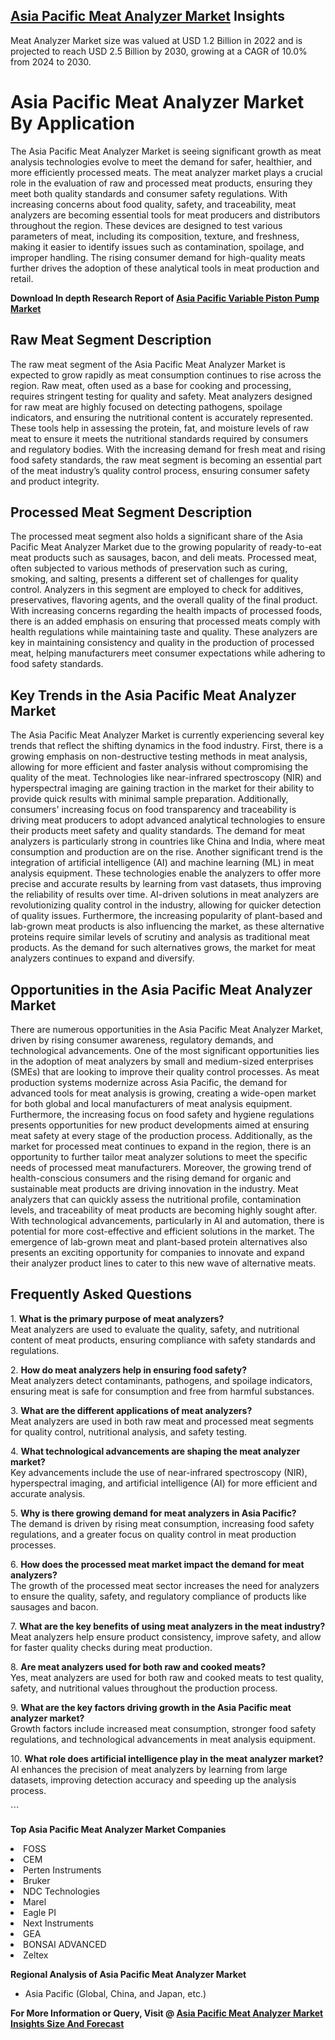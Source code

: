<h2><a href="https://www.verifiedmarketreports.com/download-sample/?rid=435994&amp;utm_source=Github-Feb&amp;utm_medium=219" target="_blank">Asia Pacific Meat Analyzer Market</a> Insights</h2><p>Meat Analyzer Market size was valued at USD 1.2 Billion in 2022 and is projected to reach USD 2.5 Billion by 2030, growing at a CAGR of 10.0% from 2024 to 2030.</p><p><h1>Asia Pacific Meat Analyzer Market By Application</h1> <p>The Asia Pacific Meat Analyzer Market is seeing significant growth as meat analysis technologies evolve to meet the demand for safer, healthier, and more efficiently processed meats. The meat analyzer market plays a crucial role in the evaluation of raw and processed meat products, ensuring they meet both quality standards and consumer safety regulations. With increasing concerns about food quality, safety, and traceability, meat analyzers are becoming essential tools for meat producers and distributors throughout the region. These devices are designed to test various parameters of meat, including its composition, texture, and freshness, making it easier to identify issues such as contamination, spoilage, and improper handling. The rising consumer demand for high-quality meats further drives the adoption of these analytical tools in meat production and retail. <p><strong>Download In depth Research Report of <a href="https://www.verifiedmarketreports.com/download-sample/?rid=236118&amp;utm_source=Pulse-Dec&amp;utm_medium=219" target="_blank">Asia Pacific Variable Piston Pump Market</a></strong></p></p> <h2>Raw Meat Segment Description</h2> <p>The raw meat segment of the Asia Pacific Meat Analyzer Market is expected to grow rapidly as meat consumption continues to rise across the region. Raw meat, often used as a base for cooking and processing, requires stringent testing for quality and safety. Meat analyzers designed for raw meat are highly focused on detecting pathogens, spoilage indicators, and ensuring the nutritional content is accurately represented. These tools help in assessing the protein, fat, and moisture levels of raw meat to ensure it meets the nutritional standards required by consumers and regulatory bodies. With the increasing demand for fresh meat and rising food safety standards, the raw meat segment is becoming an essential part of the meat industry’s quality control process, ensuring consumer safety and product integrity. <h2>Processed Meat Segment Description</h2> <p>The processed meat segment also holds a significant share of the Asia Pacific Meat Analyzer Market due to the growing popularity of ready-to-eat meat products such as sausages, bacon, and deli meats. Processed meat, often subjected to various methods of preservation such as curing, smoking, and salting, presents a different set of challenges for quality control. Analyzers in this segment are employed to check for additives, preservatives, flavoring agents, and the overall quality of the final product. With increasing concerns regarding the health impacts of processed foods, there is an added emphasis on ensuring that processed meats comply with health regulations while maintaining taste and quality. These analyzers are key in maintaining consistency and quality in the production of processed meat, helping manufacturers meet consumer expectations while adhering to food safety standards. <h2>Key Trends in the Asia Pacific Meat Analyzer Market</h2> <p>The Asia Pacific Meat Analyzer Market is currently experiencing several key trends that reflect the shifting dynamics in the food industry. First, there is a growing emphasis on non-destructive testing methods in meat analysis, allowing for more efficient and faster analysis without compromising the quality of the meat. Technologies like near-infrared spectroscopy (NIR) and hyperspectral imaging are gaining traction in the market for their ability to provide quick results with minimal sample preparation. Additionally, consumers' increasing focus on food transparency and traceability is driving meat producers to adopt advanced analytical technologies to ensure their products meet safety and quality standards. The demand for meat analyzers is particularly strong in countries like China and India, where meat consumption and production are on the rise. Another significant trend is the integration of artificial intelligence (AI) and machine learning (ML) in meat analysis equipment. These technologies enable the analyzers to offer more precise and accurate results by learning from vast datasets, thus improving the reliability of results over time. AI-driven solutions in meat analyzers are revolutionizing quality control in the industry, allowing for quicker detection of quality issues. Furthermore, the increasing popularity of plant-based and lab-grown meat products is also influencing the market, as these alternative proteins require similar levels of scrutiny and analysis as traditional meat products. As the demand for such alternatives grows, the market for meat analyzers continues to expand and diversify. <h2>Opportunities in the Asia Pacific Meat Analyzer Market</h2> <p>There are numerous opportunities in the Asia Pacific Meat Analyzer Market, driven by rising consumer awareness, regulatory demands, and technological advancements. One of the most significant opportunities lies in the adoption of meat analyzers by small and medium-sized enterprises (SMEs) that are looking to improve their quality control processes. As meat production systems modernize across Asia Pacific, the demand for advanced tools for meat analysis is growing, creating a wide-open market for both global and local manufacturers of meat analysis equipment. Furthermore, the increasing focus on food safety and hygiene regulations presents opportunities for new product developments aimed at ensuring meat safety at every stage of the production process. Additionally, as the market for processed meat continues to expand in the region, there is an opportunity to further tailor meat analyzer solutions to meet the specific needs of processed meat manufacturers. Moreover, the growing trend of health-conscious consumers and the rising demand for organic and sustainable meat products are driving innovation in the industry. Meat analyzers that can quickly assess the nutritional profile, contamination levels, and traceability of meat products are becoming highly sought after. With technological advancements, particularly in AI and automation, there is potential for more cost-effective and efficient solutions in the market. The emergence of lab-grown meat and plant-based protein alternatives also presents an exciting opportunity for companies to innovate and expand their analyzer product lines to cater to this new wave of alternative meats. <h2>Frequently Asked Questions</h2> <p>1. <b>What is the primary purpose of meat analyzers?</b><br>Meat analyzers are used to evaluate the quality, safety, and nutritional content of meat products, ensuring compliance with safety standards and regulations.</p> <p>2. <b>How do meat analyzers help in ensuring food safety?</b><br>Meat analyzers detect contaminants, pathogens, and spoilage indicators, ensuring meat is safe for consumption and free from harmful substances.</p> <p>3. <b>What are the different applications of meat analyzers?</b><br>Meat analyzers are used in both raw meat and processed meat segments for quality control, nutritional analysis, and safety testing.</p> <p>4. <b>What technological advancements are shaping the meat analyzer market?</b><br>Key advancements include the use of near-infrared spectroscopy (NIR), hyperspectral imaging, and artificial intelligence (AI) for more efficient and accurate analysis.</p> <p>5. <b>Why is there growing demand for meat analyzers in Asia Pacific?</b><br>The demand is driven by rising meat consumption, increasing food safety regulations, and a greater focus on quality control in meat production processes.</p> <p>6. <b>How does the processed meat market impact the demand for meat analyzers?</b><br>The growth of the processed meat sector increases the need for analyzers to ensure the quality, safety, and regulatory compliance of products like sausages and bacon.</p> <p>7. <b>What are the key benefits of using meat analyzers in the meat industry?</b><br>Meat analyzers help ensure product consistency, improve safety, and allow for faster quality checks during meat production.</p> <p>8. <b>Are meat analyzers used for both raw and cooked meats?</b><br>Yes, meat analyzers are used for both raw and cooked meats to test quality, safety, and nutritional values throughout the production process.</p> <p>9. <b>What are the key factors driving growth in the Asia Pacific meat analyzer market?</b><br>Growth factors include increased meat consumption, stronger food safety regulations, and technological advancements in meat analysis equipment.</p> <p>10. <b>What role does artificial intelligence play in the meat analyzer market?</b><br>AI enhances the precision of meat analyzers by learning from large datasets, improving detection accuracy and speeding up the analysis process.</p> ```</p><p><strong>Top Asia Pacific Meat Analyzer Market Companies</strong></p><div data-test-id=""><p><li>FOSS</li><li> CEM</li><li> Perten Instruments</li><li> Bruker</li><li> NDC Technologies</li><li> Marel</li><li> Eagle PI</li><li> Next Instruments</li><li> GEA</li><li> BONSAI ADVANCED</li><li> Zeltex</li></p><div><strong>Regional Analysis of&nbsp;Asia Pacific Meat Analyzer Market</strong></div><ul><li dir="ltr"><p dir="ltr">Asia Pacific (Global, China, and Japan, etc.)</p></li></ul><p><strong>For More Information or Query, Visit @&nbsp;</strong><strong><a href="https://www.verifiedmarketreports.com/product/meat-analyzer-market/?utm_source=Github-Feb&amp;utm_medium=219" target="_blank">Asia Pacific Meat Analyzer Market Insights Size And Forecast</a></strong></p></div><h2>&nbsp;</h2><div data-test-id="">&nbsp;</div>
